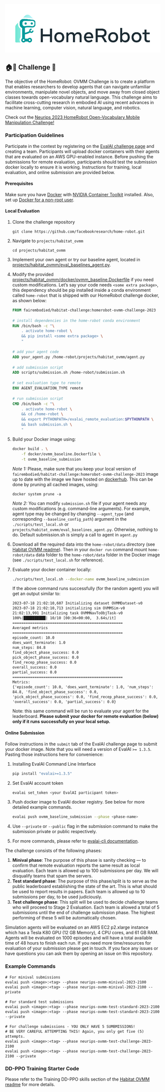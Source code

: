 ![](HomeRobot_Logo_Horiz_Color_white_bg.png)

## 🏠🤖 Challenge  🚀
The objective of the HomeRobot: OVMM Challenge is to create a platform that enables researchers to develop agents that can navigate unfamiliar environments, manipulate novel objects, and move away from closed object classes towards open-vocabulary natural language. This challenge aims to facilitate cross-cutting research in embodied AI using recent advances in machine learning, computer vision, natural language, and robotics.

Check out the [Neurips 2023 HomeRobot Open-Vocabulary Mobile Manipulation Challenge!](https://aihabitat.org/challenge/2023_homerobot_ovmm/)

### Participation Guidelines

Participate in the contest by registering on the [EvalAI challenge page](https://eval.ai/web/challenges/challenge-page/2100) and creating a team. Participants will upload docker containers with their agents that are evaluated on an AWS GPU-enabled instance. Before pushing the submissions for remote evaluation, participants should test the submission docker locally to ensure it is working. Instructions for training, local evaluation, and online submission are provided below.

#### Prerequisites 
Make sure you have [Docker](https://docs.docker.com/engine/install/ubuntu/) with [NVIDIA Container Toolkit](https://docs.nvidia.com/datacenter/cloud-native/container-toolkit/latest/install-guide.html) installed. Also, set up [Docker for a non-root user](https://docs.docker.com/engine/install/linux-postinstall/#manage-docker-as-a-non-root-user).

#### Local Evaluation

1. Clone the challenge repository
   ```
   git clone https://github.com/facebookresearch/home-robot.git
   ```
1. Navigate to `projects/habitat_ovmm`
   ```
   cd projects/habitat_ovmm
   ```
1. Implement your own agent or try our baseline agent, located in [projects/habitat_ovmm/eval_baselines_agent.py](projects/habitat_ovmm/eval_baselines_agent.py). 
1. Modify the provided [projects/habitat_ovmm/docker/ovmm_baseline.Dockerfile](projects/habitat_ovmm/docker/ovmm_baseline.Dockerfile) if you need custom modifications. Let’s say your code needs `<some extra package>`, this dependency should be pip installed inside a conda environment called `home-robot` that is shipped with our HomeRobot challenge docker, as shown below: 
    ```dockerfile
    FROM fairembodied/habitat-challenge:homerobot-ovmm-challenge-2023

    # install dependencies in the home-robot conda environment
    RUN /bin/bash -c "\
        . activate home-robot \
        && pip install <some extra package> \
        "

    # add your agent code
    ADD your_agent.py /home-robot/projects/habitat_ovmm/agent.py

    # add submission script
    ADD scripts/submission.sh /home-robot/submission.sh

    # set evaluation type to remote
    ENV AGENT_EVALUATION_TYPE remote

    # run submission script
    CMD /bin/bash -c "\
        . activate home-robot \
        && cd /home-robot \
        && export PYTHONPATH=/evalai_remote_evaluation:$PYTHONPATH \
        && bash submission.sh \
        "
    ```
1. Build your Docker image using:

    ```bash
    docker build . \
        -f docker/ovmm_baseline.Dockerfile \
        -t ovmm_baseline_submission
    ```
    *Note 1:* Please, make sure that you keep your local version of `fairembodied/habitat-challenge:homerobot-ovmm-challenge-2023` image up to date with the image we have hosted on [dockerhub](https://hub.docker.com/r/fairembodied/habitat-challenge/tags). This can be done by pruning all cached images, using:
    ```
    docker system prune -a
    ```
    *Note 2:* You can modify `submission.sh` file if your agent needs any custom modifications (e.g. command-line arguments). For example, agent type may be changed by changing `--agent_type` (and corresponding `--baseline_config_path`) argument in the `./scripts/test_local.sh` or `projects/habitat_ovmm/eval_baselines_agent.py`. Otherwise, nothing to do. Default submission.sh is simply a call to agent in `agent.py`

1. Download all the required data into the `home-robot/data` directory (see [Habitat OVMM readme](../projects/habitat_ovmm/README.md)). Then in your `docker run` command mount `home-robot/data` data folder to the `home-robot/data` folder in the Docker image (see `./scripts/test_local.sh` for reference).
     
1. Evaluate your docker container locally:
    ```bash
    ./scripts/test_local.sh --docker-name ovmm_baseline_submission
    ```
    If the above command runs successfully (for the random agent) you will get an output similar to:
    ```
    2023-07-18 21:02:10,607 Initializing dataset OVMMDataset-v0
    2023-07-18 21:02:10,713 initializing sim OVMMSim-v0
    21:02:13,991 Initializing task OVMMNavToObjTask-v0
    100%|██████████| 10/10 [00:36<00:00,  3.64s/it]
    ==================================================
    Averaged metrics
    ==================================================
    episode_count: 10.0
    does_want_terminate: 1.0
    num_steps: 84.8
    find_object_phase_success: 0.0
    pick_object_phase_success: 0.0
    find_recep_phase_success: 0.0
    overall_success: 0.0
    partial_success: 0.0
    ==================================================
    Metrics:
    {'episode_count': 10.0, 'does_want_terminate': 1.0, 'num_steps': 84.8, 'find_object_phase_success': 0.0, 'pick_object_phase_success': 0.0, 'find_recep_phase_success': 0.0, 'overall_success': 0.0, 'partial_success': 0.0}
    ```
    Note: this same command will be run to evaluate your agent for the leaderboard. **Please submit your docker for remote evaluation (below) only if it runs successfully on your local setup.** 

#### Online Submission

Follow instructions in the `submit` tab of the EvalAI challenge page to submit your docker image. Note that you will need a version of EvalAI `>= 1.3.5`. Pasting those instructions here for convenience:

1. Installing EvalAI Command Line Interface
    ```bash
    pip install "evalai>=1.3.5"
    ```

2. Set EvalAI account token
    ```bash
    evalai set_token <your EvalAI participant token>
    ```

3. Push docker image to EvalAI docker registry. See below for more detailed example commands.
    ```bash
    evalai push ovmm_baseline_submission --phase <phase-name>
    ```

4. Use `--private` or `--public` flag in the submission command to make the submission private or public respectively.

5. For more commands, please refer to [evalai-cli documentation](https://cli.eval.ai/).


The challenge consists of the following phases:

1. **Minival phase**: The purpose of this phase is sanity checking — to confirm that remote evaluation reports the same result as local evaluation. Each team is allowed up to 100 submissions per day. We will disqualify teams that spam the servers.
1. **Test standard phase**: The purpose of this phase/split is to serve as the public leaderboard establishing the state of the art. This is what should be used to report results in papers. Each team is allowed up to 10 submissions per day, to be used judiciously.
1. **Test challenge phase**: This split will be used to decide challenge teams who will proceed to Stage 2 Evaluation. Each team is allowed a total of 5 submissions until the end of challenge submission phase. The highest performing of these 5 will be automatically chosen.

Simulation agents will be evaluated on an AWS EC2 p2.xlarge instance which has a Tesla K80 GPU (12 GB Memory), 4 CPU cores, and 61 GB RAM. Agents will be evaluated on 1000 episodes and will have a total available time of 48 hours to finish each run. If you need more time/resources for evaluation of your submission please get in touch. If you face any issues or have questions you can ask them by opening an issue on this repository.

### Example Commands

```
# For minival submissions
evalai push <image>:<tag> --phase neurips-ovmm-minival-2023-2100
evalai push <image>:<tag> --phase neurips-ovmm-minival-2023-2100 --private

# For standard test submissions
evalai push <image>:<tag> --phase neurips-ovmm-test-standard-2023-2100
evalai push <image>:<tag> --phase neurips-ovmm-test-standard-2023-2100 --private

# For challenge submissions - YOU ONLY HAVE 5 SUMBMISSIONS!
# BE VERY CAREFUL ATTEMPTING THIS! Again, you only get five (5) attempts.
evalai push <image>:<tag> --phase neurips-ovmm-test-challenge-2023-2100
evalai push <image>:<tag> --phase neurips-ovmm-test-challenge-2023-2100 --private
```

### DD-PPO Training Starter Code
Please refer to the Training DD-PPO skills section of the [Habitat OVMM readme](projects/habitat_ovmm/README.md#training-dd-ppo-skills) for more details.


